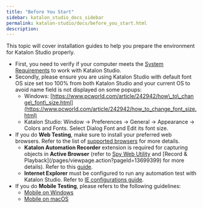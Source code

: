 ```yaml
---
title: "Before You Start" 
sidebar: katalon_studio_docs_sidebar
permalink: katalon-studio/docs/before_you_start.html 
description: 
---
```

This topic will cover installation guides to help you prepare the environment for Katalon Studio properly.

*   First, you need to verify if your computer meets the [System Requirements](http://docs.katalon.com/display/KD/System+Requirements) to work with Katalon Studio.
*   Secondly, please ensure you are using Katalon Studio with default font OS size set too 100% from both Katalon Studio and your current OS to avoid name field is not displayed on some popups:
    *   Windows: [https://www.pcworld.com/article/242942/how\_to\_change\_font\_size.html](https://www.pcworld.com/article/242942/how_to_change_font_size.html)
    *   Katalon Studio: Window → Preferences → General → Appearance → Colors and Fonts. Select Dialog Font and Edit its font size.
*   If you do **Web Testing**, make sure to install your preferred web browsers. Refer to the list of [supported browsers](/display/KD/Supported+Environments) for more details.
    *   **Katalon Automation Recorder** extension is required for capturing objects in **Active Browser** (refer to [Spy Web Utility](https://docs.katalon.com/x/5BZO#SpyWebUtility(sinceversion5.0.0)-CaptureobjectsusingWebObjectSpy) and [Record & Playback](/pages/viewpage.action?pageId=13699399) for more details). Refer to this [guide](https://docs.katalon.com/x/JYgw).
    *   **Internet Explorer** must be configured to run any automation test with Katalon Studio. Refer to [IE configurations guide](https://docs.katalon.com/x/iwEo). 
*   If you do **Mobile Testing**, please refers to the following guidelines:
    *   [Mobile on Windows](/display/KD/Mobile+on+Windows)
    *   [Mobile on macOS](/display/KD/Mobile+on+macOS)